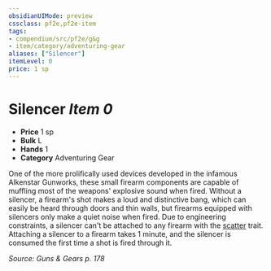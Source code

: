 ```yaml
---
obsidianUIMode: preview
cssclass: pf2e,pf2e-item
tags:
- compendium/src/pf2e/g&g
- item/category/adventuring-gear
aliases: ["Silencer"]
itemLevel: 0
price: 1 sp
---
```

# Silencer *Item 0*  

- **Price** 1 sp
- **Bulk** L
- **Hands** 1
- **Category** Adventuring Gear

One of the more prolifically used devices developed in the infamous Alkenstar Gunworks, these small firearm components are capable of muffling most of the weapons' explosive sound when fired. Without a silencer, a firearm's shot makes a loud and distinctive bang, which can easily be heard through doors and thin walls, but firearms equipped with silencers only make a quiet noise when fired. Due to engineering constraints, a silencer can't be attached to any firearm with the [scatter](../../../rules/traits/scatter-g-g.md) trait. Attaching a silencer to a firearm takes 1 minute, and the silencer is consumed the first time a shot is fired through it.

*Source: Guns & Gears p. 178*